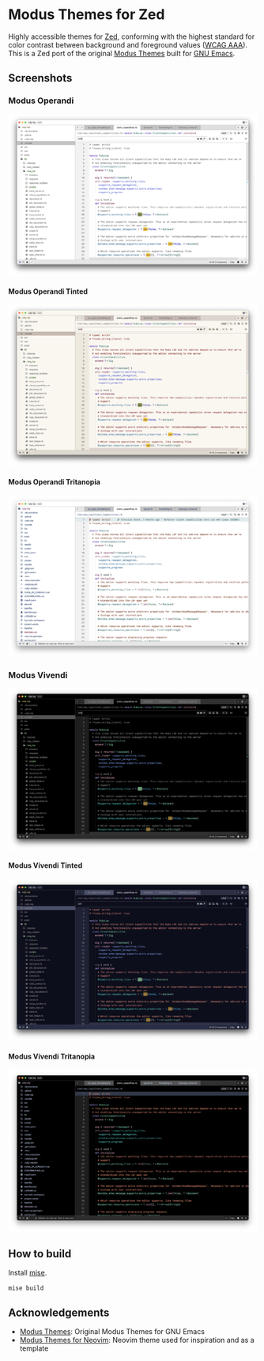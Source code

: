 # Modus Themes for Zed

Highly accessible themes for [Zed](https://zed.dev), conforming with
the highest standard for color contrast between background and foreground values
([WCAG AAA](https://www.w3.org/WAI/WCAG21/Understanding/contrast-enhanced.html)). This
is a Zed port of the original [Modus Themes](https://protesilaos.com/emacs/modus-themes) built for
[GNU Emacs](https://www.gnu.org/software/emacs/).

## Screenshots

### Modus Operandi

![](./doc/images/modus_operandi.png)

#### Modus Operandi Tinted

![](./doc/images/modus_operandi_tinted.png)

#### Modus Operandi Tritanopia

![](./doc/images/modus_operandi_tritanopia.png)

### Modus Vivendi

![](./doc/images/modus_vivendi.png)

#### Modus Vivendi Tinted

![](./doc/images/modus_vivendi_tinted.png)

#### Modus Vivendi Tritanopia

![](./doc/images/modus_vivendi_tritanopia.png)

## How to build

Install [mise](https://mise.jdx.dev).

```
mise build
```

## Acknowledgements

- [Modus Themes](https://protesilaos.com/emacs/modus-themes): Original Modus Themes for
  GNU Emacs
- [Modus Themes for Neovim](https://github.com/miikanissi/modus-themes.nvim): Neovim theme used for
  inspiration and as a template
